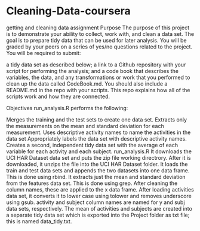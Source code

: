 # Cleaning-Data-coursera
getting and cleaning data assignment
Purpose
The purpose of this project is to demonstrate your ability to collect, work with, and clean a data set. The goal is to prepare tidy data that can be used for later analysis. You will be graded by your peers on a series of yes/no questions related to the project. You will be required to submit:

a tidy data set as described below;
a link to a Github repository with your script for performing the analysis; and
a code book that describes the variables, the data, and any transformations or work that you performed to clean up the data called CodeBook.md.
You should also include a README.md in the repo with your scripts. This repo explains how all of the scripts work and how they are connected.

Objectives
run_analysis.R performs the following:

Merges the training and the test sets to create one data set.
Extracts only the measurements on the mean and standard deviation for each measurement.
Uses descriptive activity names to name the activities in the data set
Appropriately labels the data set with descriptive activity names.
Creates a second, independent tidy data set with the average of each variable for each activity and each subject.
run_analysis.R
It downloads the UCI HAR Dataset data set and puts the zip file working directrory. After it is downloaded, it unzips the file into the UCI HAR Dataset folder.
It loads the train and test data sets and appends the two datasets into one data frame. This is done using rbind.
It extracts just the mean and standard deviation from the features data set. This is done using grep.
After cleaning the column names, these are applied to the x data frame.
After loading activities data set, it converts it to lower case using tolower and removes underscore using gsub. activity and subject column names are named for y and subj data sets, respectively.
The mean of activities and subjects are created into a separate tidy data set which is exported into the Project folder as txt file; this is named data_tidy.txt.

